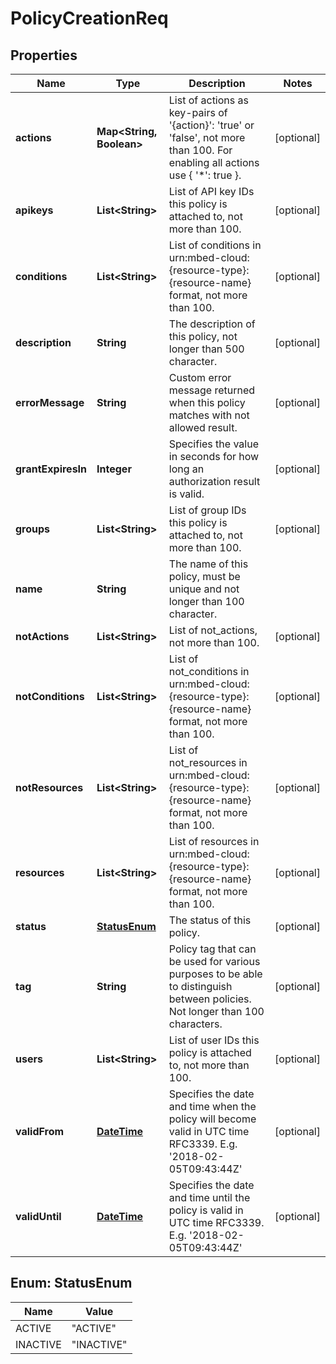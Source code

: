 
# PolicyCreationReq

## Properties
Name | Type | Description | Notes
------------ | ------------- | ------------- | -------------
**actions** | **Map&lt;String, Boolean&gt;** | List of actions as key-pairs of &#39;{action}&#39;: &#39;true&#39; or &#39;false&#39;, not more than 100. For enabling all actions use { &#39;*&#39;: true }. |  [optional]
**apikeys** | **List&lt;String&gt;** | List of API key IDs this policy is attached to, not more than 100. |  [optional]
**conditions** | **List&lt;String&gt;** | List of conditions in urn:mbed-cloud:{resource-type}:{resource-name} format, not more than 100. |  [optional]
**description** | **String** | The description of this policy, not longer than 500 character. |  [optional]
**errorMessage** | **String** | Custom error message returned when this policy matches with not allowed result. |  [optional]
**grantExpiresIn** | **Integer** | Specifies the value in seconds for how long an authorization result is valid. |  [optional]
**groups** | **List&lt;String&gt;** | List of group IDs this policy is attached to, not more than 100. |  [optional]
**name** | **String** | The name of this policy, must be unique and not longer than 100 character. | 
**notActions** | **List&lt;String&gt;** | List of not_actions, not more than 100. |  [optional]
**notConditions** | **List&lt;String&gt;** | List of not_conditions in urn:mbed-cloud:{resource-type}:{resource-name} format, not more than 100. |  [optional]
**notResources** | **List&lt;String&gt;** | List of not_resources in urn:mbed-cloud:{resource-type}:{resource-name} format, not more than 100. |  [optional]
**resources** | **List&lt;String&gt;** | List of resources in urn:mbed-cloud:{resource-type}:{resource-name} format, not more than 100. |  [optional]
**status** | [**StatusEnum**](#StatusEnum) | The status of this policy. |  [optional]
**tag** | **String** | Policy tag that can be used for various purposes to be able to distinguish between policies. Not longer than 100 characters. |  [optional]
**users** | **List&lt;String&gt;** | List of user IDs this policy is attached to, not more than 100. |  [optional]
**validFrom** | [**DateTime**](DateTime.md) | Specifies the date and time when the policy will become valid in UTC time RFC3339. E.g. &#39;2018-02-05T09:43:44Z&#39; |  [optional]
**validUntil** | [**DateTime**](DateTime.md) | Specifies the date and time until the policy is valid in UTC time RFC3339. E.g. &#39;2018-02-05T09:43:44Z&#39; |  [optional]


<a name="StatusEnum"></a>
## Enum: StatusEnum
Name | Value
---- | -----
ACTIVE | &quot;ACTIVE&quot;
INACTIVE | &quot;INACTIVE&quot;



